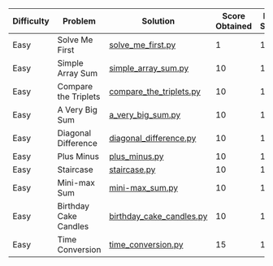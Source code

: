 | Difficulty | Problem               | Solution                                                                                     | Score Obtained | Max Score |
| ---------- | --------------------- | -------------------------------------------------------------------------------------------- | -------------- | --------- |
| Easy       | Solve Me First        | [solve_me_first.py](/problem_solving/algorithms/warmup/easy/solve_me_first.py)               | 1              | 1         |
| Easy       | Simple Array Sum      | [simple_array_sum.py](/problem_solving/algorithms/warmup/easy/simple_array_sum.py)           | 10             | 10        |
| Easy       | Compare the Triplets  | [compare_the_triplets.py](/problem_solving/algorithms/warmup/easy/compare_the_triplets.py)   | 10             | 10        |
| Easy       | A Very Big Sum        | [a_very_big_sum.py](/problem_solving/algorithms/warmup/easy/a_very_big_sum.py)               | 10             | 10        |
| Easy       | Diagonal Difference   | [diagonal_difference.py](/problem_solving/algorithms/warmup/easy/diagonal_difference.py)     | 10             | 10        |
| Easy       | Plus Minus            | [plus_minus.py](/problem_solving/algorithms/warmup/easy/plus_minus.py)                       | 10             | 10        |
| Easy       | Staircase             | [staircase.py](/problem_solving/algorithms/warmup/easy/staircase.py)                         | 10             | 10        |
| Easy       | Mini-max Sum          | [mini-max_sum.py](/problem_solving/algorithms/warmup/easy/mini-max_sum.py)                   | 10             | 10        |
| Easy       | Birthday Cake Candles | [birthday_cake_candles.py](/problem_solving/algorithms/warmup/easy/birthday_cake_candles.py) | 10             | 10        |
| Easy       | Time Conversion       | [time_conversion.py](/problem_solving/algorithms/warmup/easy/time_conversion.py)             | 15             | 15        |